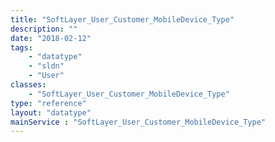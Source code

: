 ```yaml
---
title: "SoftLayer_User_Customer_MobileDevice_Type"
description: ""
date: "2018-02-12"
tags:
    - "datatype"
    - "sldn"
    - "User"
classes:
    - "SoftLayer_User_Customer_MobileDevice_Type"
type: "reference"
layout: "datatype"
mainService : "SoftLayer_User_Customer_MobileDevice_Type"
---
```

